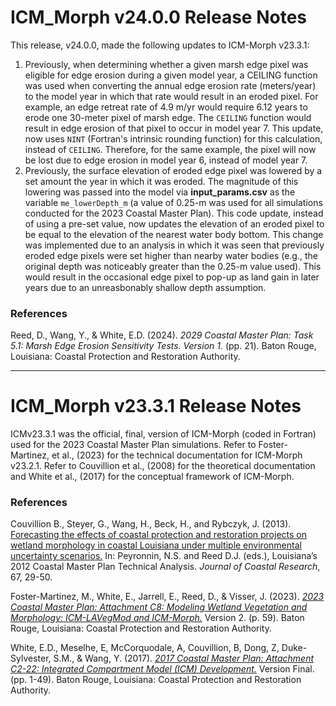 # ICM_Morph v24.0.0 Release Notes

This release, v24.0.0, made the following updates to ICM-Morph v23.3.1:<br>
1. Previously, when determining whether a given marsh edge pixel was eligible for edge erosion during a given model year, a CEILING function was used when converting the annual edge erosion rate (meters/year) to the model year in which that rate would result in an eroded pixel. For example, an edge retreat rate of 4.9 m/yr would require 6.12 years to erode one 30-meter pixel of marsh edge. The `CEILING` function would result in edge erosion of that pixel to occur in model year 7. This update, now uses `NINT` (Fortran's intrinsic rounding function) for this calculation, instead of `CEILING`. Therefore, for the same example, the pixel will now be lost due to edge erosion in model year 6, instead of model year 7.
2. Previously, the surface elevation of eroded edge pixel was lowered by a set amount the year in which it was eroded. The magnitude of this lowering was passed into the model via **input_params.csv** as the variable `me_lowerDepth_m` (a value of 0.25-m was used for all simulations conducted for the 2023 Coastal Master Plan). This code update, instead of using a pre-set value, now updates the elevation of an eroded pixel to be equal to the elevation of the nearest water body bottom. This change was implemented due to an analysis in which it was seen that previously eroded edge pixels were set higher than nearby water bodies (e.g., the original depth was noticeably greater than the 0.25-m value used). This would result in the occasional edge pixel to pop-up as land gain in later years due to an unreasbonably shallow depth assumption. <br>


### References

Reed, D., Wang, Y., & White, E.D. (2024). *2029 Coastal Master Plan: Task 5.1: Marsh Edge Erosion Sensitivity Tests. Version 1.* (pp. 21). Baton Rouge, Louisiana: Coastal Protection and Restoration Authority.

---

# ICM_Morph v23.3.1 Release Notes

ICMv23.3.1 was the official, final, version of ICM-Morph (coded in Fortran) used for the 2023 Coastal Master Plan simulations. Refer to Foster-Martinez, et al., (2023) for the technical documentation for ICM-Morph v23.2.1. Refer to Couvillion et al., (2008) for the theoretical documentation and White et al., (2017) for the conceptual framework of ICM-Morph.

### References

Couvillion B., Steyer, G., Wang, H., Beck, H., and Rybczyk, J. (2013). [Forecasting the effects of coastal protection and restoration projects on wetland morphology in coastal Louisiana under multiple environmental uncertainty scenarios.](https://www.jstor.org/stable/23486535) In: Peyronnin, N.S. and Reed D.J. (eds.), Louisiana’s 2012 Coastal Master Plan Technical Analysis. *Journal of Coastal Research*, 67, 29-50.

Foster-Martinez, M., White, E., Jarrell, E., Reed, D., & Visser, J. (2023). [*2023 Coastal Master Plan: Attachment C8: Modeling Wetland Vegetation and Morphology: ICM-LAVegMod and ICM-Morph.*](https://coastal.la.gov/wp-content/uploads/2024/02/C8_ICM-LAVegModICM-Morph_v2.pdf) Version 2. (p. 59). Baton Rouge, Louisiana: Coastal Protection and Restoration Authority.

White, E.D., Meselhe, E, McCorquodale, A, Couvillion, B, Dong, Z, Duke-Sylvester, S.M., & Wang, Y. (2017). [*2017 Coastal Master Plan: Attachment C2-22: Integrated Compartment Model (ICM) Development.*](https://coastal.la.gov/wp-content/uploads/2017/04/Attachment-C3-22_FINAL_03.07.2017.pdf) Version Final. (pp. 1-49). Baton Rouge, Louisiana: Coastal Protection and Restoration Authority.
